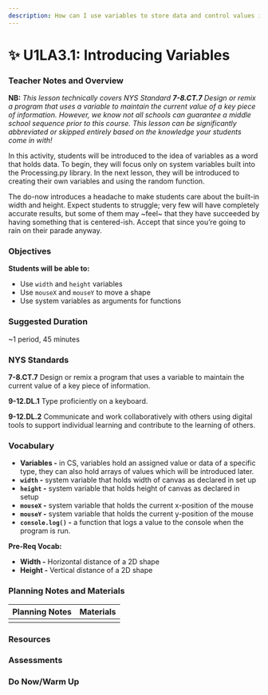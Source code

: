```yaml
---
description: How can I use variables to store data and control values in a program?
---
```


# ✨ U1LA3.1: Introducing Variables

### Teacher Notes and Overview

**NB:** _This lesson technically covers NYS Standard **7-8.CT.7**_ _Design or remix a program that uses a variable to maintain the current value of a key piece of information. However, we know not all schools can guarantee a middle school sequence prior to this course. This lesson can be significantly abbreviated or skipped entirely based on the knowledge your students come in with!_

In this activity, students will be introduced to the idea of variables as a word that holds data. To begin, they will focus only on system variables built into the Processing.py library. In the next lesson, they will be introduced to creating their own variables and using the random function.

The do-now introduces a headache to make students care about the built-in width and height. Expect students to struggle; very few will have completely accurate results, but some of them may \~feel\~ that they have succeeded by having something that is centered-ish. Accept that since you’re going to rain on their parade anyway.

### Objectives

**Students will be able to:**

* Use `width` and `height` variables
* Use `mouseX` and `mouseY` to move a shape
* Use system variables as arguments for functions

### Suggested Duration

\~1 period, 45 minutes

### NYS Standards

**7-8.CT.7** Design or remix a program that uses a variable to maintain the current value of a key piece of information.

**9-12.DL.1** Type proficiently on a keyboard.

**9-12.DL.2** Communicate and work collaboratively with others using digital tools to support individual learning and contribute to the learning of others.

### Vocabulary

* **Variables -** in CS, variables hold an assigned value or data of a specific type, they can also hold arrays of values which will be introduced later.
* **`width` -** system variable that holds width of canvas as declared in set up
* **`height` -** system variable that holds height of canvas as declared in setup
* **`mouseX` -** system variable that holds the current x-position of the mouse
* **`mouseY` -** system variable that holds the current y-position of the mouse
* **`console.log()` -** a function that logs a value to the console when the program is run.

**Pre-Req Vocab:**

* **Width -** Horizontal distance of a 2D shape
* **Height -** Vertical distance of a 2D shape

### Planning Notes and Materials

| Planning Notes | Materials |
| :------------: | :-------: |
|                |           |

### Resources



### Assessments



### Do Now/Warm Up
